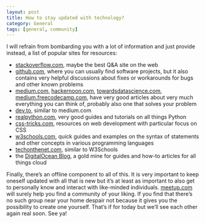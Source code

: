 ```yaml
---
layout: post
title: How to stay updated with technology?
category: General
tags: [general, community]
---
```

I will refrain from bombarding you with a lot of information and just provide instead, a list of popular sites for resources:
-    [stackoverflow.com](< https://stackoverflow.com/>), maybe the best Q&A site on the web 
-    [github.com](< https://github.com/>), where you can usually find software projects, but it also contains very helpful discussions about fixes or workarounds for bugs and other known problems 
-    [medium.com](<https://medium.com/>), [hackernoon.com](< https://hackernoon.com/>), [towardsdatascience.com](< https://towardsdatascience.com/>), [medium.freecodecamp.com](<https://medium.freecodecamp.org/>), have very good articles about very much everything you can think of, probably also one that solves your problem
-    [dev.to](< https://dev.to/>), similar to medium.com
-    [realpython.com](< https://realpython.com/>), very good guides and tutorials on all things Python
-    [css-tricks.com](< https://css-tricks.com/>), resources on web development with particular focus on CSS
-    [w3schools.com](< https://www.w3schools.com/>), quick guides and examples on the syntax of statements and other concepts in various programming languages
-    [techonthenet.com](< https://www.techonthenet.com/>), similar to W3Schools
-    the [DigitalOcean Blog](<https://blog.digitalocean.com>), a gold mine for guides and how-to articles for all things cloud 

Finally, there’s an offline component to all of this. It is very important to keep oneself updated with all that is new but it’s at least as important to also get to personally know and interact with like-minded individuals. [meetup.com](< https://www.meetup.com/>) will surely help you find a community of your liking. If you find that there’s no such group near your home despair not because it gives you the possibility to create one yourself. 
That’s if for today but we’ll see each other again real soon. See ya!
